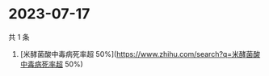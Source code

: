 # 2023-07-17

共 1 条

<!-- BEGIN ZHIHUSEARCH -->
<!-- 最后更新时间 Mon Jul 17 2023 00:08:03 GMT+0800 (China Standard Time) -->
1. [米酵菌酸中毒病死率超 50%](https://www.zhihu.com/search?q=米酵菌酸中毒病死率超 50%)
<!-- END ZHIHUSEARCH -->
